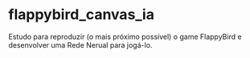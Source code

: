 # flappybird_canvas_ia
Estudo para reproduzir (o mais próximo possível) o game FlappyBird e desenvolver uma Rede Nerual para jogá-lo.
